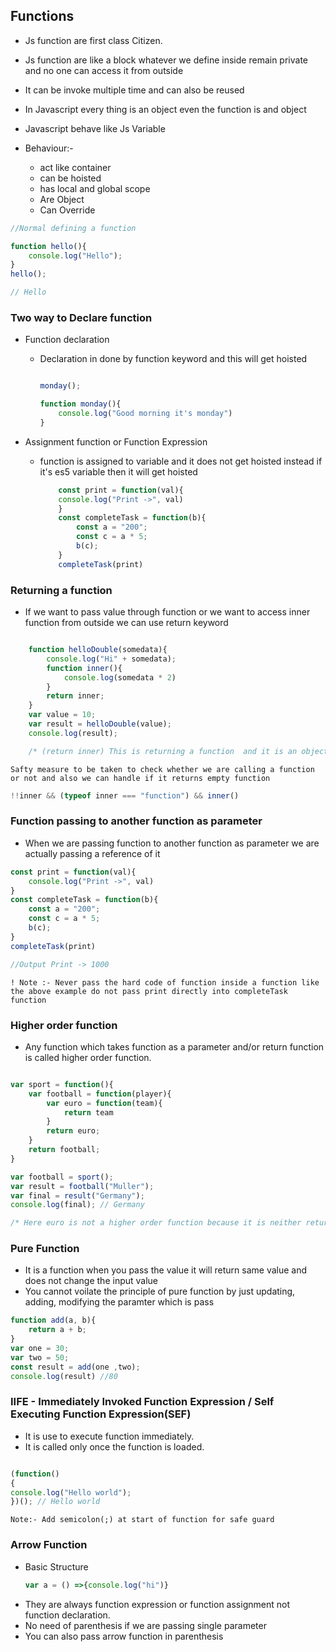 ## Functions 

* Js function are first class Citizen.
* Js function are like a block whatever we define inside remain private and no one can access it from outside
* It can be invoke multiple time and can also be reused
* In Javascript every thing is an object even the function is and object
* Javascript behave like Js Variable
* Behaviour:- 

    * act like container
    * can be hoisted
    * has local and global scope
    * Are Object
    * Can Override

```javascript
//Normal defining a function

function hello(){
    console.log("Hello");
}
hello(); 

// Hello
```


### Two way to Declare function

* Function declaration

    - Declaration in done by function keyword and this will get hoisted

        ```js
    
        monday();

        function monday(){
            console.log("Good morning it's monday")
        }
        ```

* Assignment function or Function Expression

    - function is assigned to variable and it does not get hoisted instead if it's es5 variable then it will get hoisted
    
        ```js
            const print = function(val){
            console.log("Print ->", val)
            }
            const completeTask = function(b){
                const a = "200";
                const c = a * 5;
                b(c);
            }
            completeTask(print)
        ```
### Returning  a function 

* If we want to pass value through function or we want to access inner function from outside we can use return keyword

```Javascript

    function helloDouble(somedata){
        console.log("Hi" + somedata);
        function inner(){
            console.log(somedata * 2)
        }
        return inner;
    }
    var value = 10;
    var result = helloDouble(value);
    console.log(result);

    /* (return inner) This is returning a function  and it is an object means it is a pass by reference means it is not returning a function it is returning reference where the function is defined*/
```

`Safty measure to be taken to check whether we are calling a function or not and also we can handle if it returns empty function`

```javascript
!!inner && (typeof inner === "function") && inner()
```

### Function passing to another function as parameter

* When we are passing function to another function as parameter we are actually passing a reference of it

```js
const print = function(val){
    console.log("Print ->", val)
}
const completeTask = function(b){
    const a = "200";
    const c = a * 5;
    b(c);
}
completeTask(print)

//Output Print -> 1000
```

`! Note :- Never pass the hard code of function inside a function like the above example do not pass print directly into completeTask function `

### Higher order function

* Any function which takes function as a parameter and/or return function is called higher order function.

```js

var sport = function(){
    var football = function(player){
        var euro = function(team){
            return team
        }
        return euro;
    }
    return football;
}

var football = sport();
var result = football("Muller");
var final = result("Germany");
console.log(final); // Germany

/* Here euro is not a higher order function because it is neither returning function nor taking function as parameter*/
```

### Pure Function

* It is a function when you pass the value it will return same value and does not change the input value
* You cannot voilate the principle of pure function by just updating, adding, modifying the paramter which is pass

```js
function add(a, b){
    return a + b;
}
var one = 30;
var two = 50;
const result = add(one ,two);
console.log(result) //80
```

### IIFE - Immediately Invoked Function Expression / Self Executing Function Expression(SEF)

* It is use to execute function immediately. 
* It is called only once the function is loaded.

```js

(function()
{
console.log("Hello world");
})(); // Hello world
```
`Note:- Add semicolon(;) at start of function for safe guard`

### Arrow Function

* Basic Structure 
    ```js 
    var a = () =>{console.log("hi")}
    ```
* They are always function expression or function assignment not function declaration.
* No need of parenthesis if we are passing single parameter
* You can also pass arrow function in parenthesis 